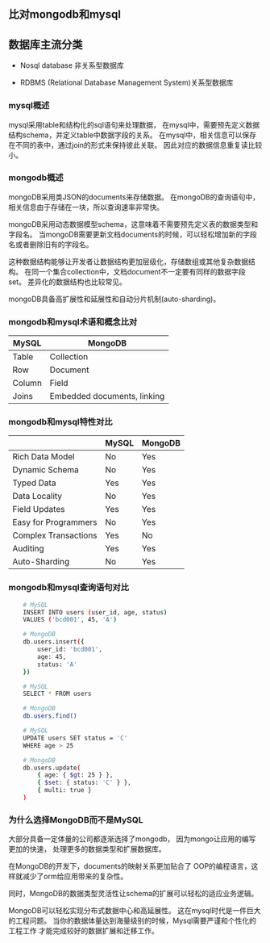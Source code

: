 ## 比对mongodb和mysql

## 数据库主流分类

- Nosql database 非关系型数据库

- RDBMS (Relational Database Management System)关系型数据库

### mysql概述

mysql采用table和结构化的sql语句来处理数据，
在mysql中，需要预先定义数据结构schema，并定义table中数据字段的关系。
在mysql中，相关信息可以保存在不同的表中，通过join的形式来保持彼此关联。
因此对应的数据信息重复读比较小。

### mongodb概述

mongoDB采用类JSON的documents来存储数据。
在mongoDB的查询语句中，相关信息由于存储在一块，所以查询速率非常快。

mongoDB采用动态数据模型schema，这意味着不需要预先定义表的数据类型和字段名。
当mongoDB需要更新文档documents的时候，可以轻松增加新的字段名或者删除旧有的字段名。

这种数据结构能够让开发者让数据结构更加层级化，存储数组或其他复杂数据结构。
在同一个集合collection中，文档document不一定要有同样的数据字段set。
差异化的数据结构也比较常见。

mongoDB具备高扩展性和延展性和自动分片机制(auto-sharding)。

### mongodb和mysql术语和概念比对

| MySQL | MongoDB |
| ------| ------ |
| Table | Collection |
| Row | Document |
| Column | Field |
| Joins | Embedded documents, linking |

### mongodb和mysql特性对比

|    | MySQL | MongoDB |
| ------| ------ | ------ |
| Rich Data Model | No | Yes |
| Dynamic Schema | No | Yes |
| Typed Data | Yes | Yes |
| Data Locality | No | Yes |
| Field Updates | Yes | Yes |
| Easy for Programmers | No | Yes |
| Complex Transactions | Yes | No |
| Auditing | Yes | Yes |
| Auto-Sharding | No | Yes |

### mongodb和mysql查询语句对比

```bash
    # MySQL
    INSERT INTO users (user_id, age, status)
    VALUES ('bcd001', 45, 'A')

    # MongoDB
    db.users.insert({
        user_id: 'bcd001',
        age: 45,
        status: 'A'
    })
```   
```bash
    # MySQL
    SELECT * FROM users

    # MongoDB
    db.users.find()

``` 
```bash
    # MySQL
    UPDATE users SET status = 'C'
    WHERE age > 25

    # MongoDB
    db.users.update(
        { age: { $gt: 25 } },
        { $set: { status: 'C' } },
        { multi: true }
    )

```   

### 为什么选择MongoDB而不是MySQL

大部分具备一定体量的公司都逐渐选择了mongodb，
因为mongo让应用的编写更加的快速，
处理更多的数据类型和扩展数据库。

在MongoDB的开发下，documents的映射关系更加贴合了
OOP的编程语言，这样就减少了orm给应用带来的复杂性。

同时，MongoDB的数据类型灵活性让schema的扩展可以轻松的适应业务逻辑。

MongoDB可以轻松实现分布式数据中心和高延展性。
这在mysql时代是一件巨大的工程问题。
当你的数据体量达到海量级别的时候，Mysql需要严谨和个性化的工程工作
才能完成较好的数据扩展和迁移工作。

